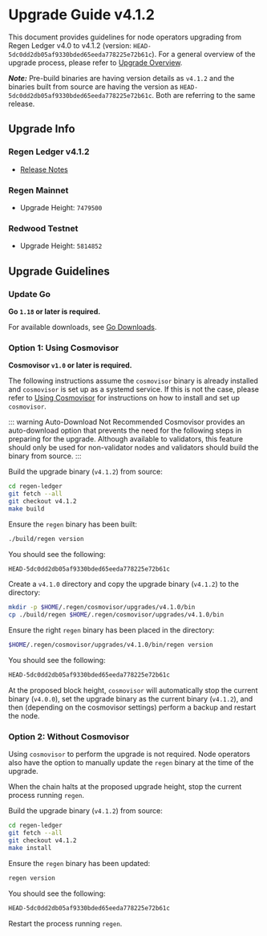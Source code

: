 # Upgrade Guide v4.1.2

This document provides guidelines for node operators upgrading from Regen Ledger v4.0 to v4.1.2 (version: `HEAD-5dc0dd2db05af9330bded65eeda778225e72b61c`). For a general overview of the upgrade process, please refer to [Upgrade Overview](README.md).

***Note:*** Pre-build binaries are having version details as `v4.1.2` and the binaries built from source are having the version as `HEAD-5dc0dd2db05af9330bded65eeda778225e72b61c`. Both are referring to the same release.

## Upgrade Info

### Regen Ledger v4.1.2

- [Release Notes](https://github.com/regen-network/regen-ledger/releases/tag/v4.1.2)

### Regen Mainnet

- Upgrade Height: `7479500`

### Redwood Testnet

- Upgrade Height: `5814852`

## Upgrade Guidelines

### Update Go

**Go `1.18` or later is required.**

For available downloads, see [Go Downloads](https://go.dev/dl/).

### Option 1: Using Cosmovisor

**Cosmovisor `v1.0` or later is required.**

The following instructions assume the `cosmovisor` binary is already installed and `cosmovisor` is set up as a systemd service. If this is not the case, please refer to [Using Cosmovisor](../get-started/using-cosmovisor.md) for instructions on how to install and set up `cosmovisor`.

::: warning Auto-Download Not Recommended
Cosmovisor provides an auto-download option that prevents the need for the following steps in preparing for the upgrade. Although available to validators, this feature should only be used for non-validator nodes and validators should build the binary from source.
:::

Build the upgrade binary (`v4.1.2`) from source:

```bash
cd regen-ledger
git fetch --all
git checkout v4.1.2
make build
```

Ensure the `regen` binary has been built:

```bash
./build/regen version
```

You should see the following:

```bash
HEAD-5dc0dd2db05af9330bded65eeda778225e72b61c
```

Create a `v4.1.0` directory and copy the upgrade binary (`v4.1.2`) to the directory:

```bash
mkdir -p $HOME/.regen/cosmovisor/upgrades/v4.1.0/bin
cp ./build/regen $HOME/.regen/cosmovisor/upgrades/v4.1.0/bin
```
Ensure the right `regen` binary has been placed in the directory:

```bash
$HOME/.regen/cosmovisor/upgrades/v4.1.0/bin/regen version
```

You should see the following:

```bash
HEAD-5dc0dd2db05af9330bded65eeda778225e72b61c
```

At the proposed block height, `cosmovisor` will automatically stop the current binary (`v4.0.0`), set the upgrade binary as the current binary (`v4.1.2`), and then (depending on the cosmovisor settings) perform a backup and restart the node.

### Option 2: Without Cosmovisor

Using `cosmovisor` to perform the upgrade is not required. Node operators also have the option to manually update the `regen` binary at the time of the upgrade.

When the chain halts at the proposed upgrade height, stop the current process running `regen`.

Build the upgrade binary (`v4.1.2`) from source:

```bash
cd regen-ledger
git fetch --all
git checkout v4.1.2
make install
```

Ensure the `regen` binary has been updated:

```bash
regen version
```

You should see the following:

```bash
HEAD-5dc0dd2db05af9330bded65eeda778225e72b61c
```

Restart the process running `regen`.
